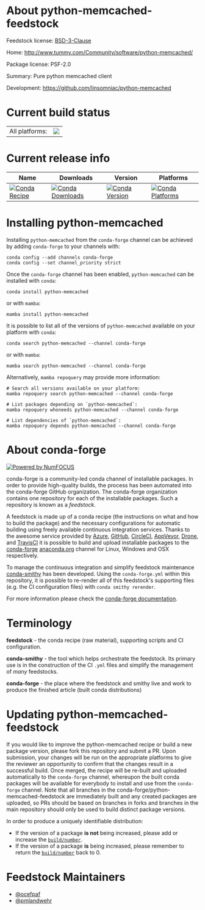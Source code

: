 About python-memcached-feedstock
================================

Feedstock license: [BSD-3-Clause](https://github.com/conda-forge/python-memcached-feedstock/blob/main/LICENSE.txt)

Home: http://www.tummy.com/Community/software/python-memcached/

Package license: PSF-2.0

Summary: Pure python memcached client

Development: https://github.com/linsomniac/python-memcached

Current build status
====================


<table><tr><td>All platforms:</td>
    <td>
      <a href="https://dev.azure.com/conda-forge/feedstock-builds/_build/latest?definitionId=5727&branchName=main">
        <img src="https://dev.azure.com/conda-forge/feedstock-builds/_apis/build/status/python-memcached-feedstock?branchName=main">
      </a>
    </td>
  </tr>
</table>

Current release info
====================

| Name | Downloads | Version | Platforms |
| --- | --- | --- | --- |
| [![Conda Recipe](https://img.shields.io/badge/recipe-python--memcached-green.svg)](https://anaconda.org/conda-forge/python-memcached) | [![Conda Downloads](https://img.shields.io/conda/dn/conda-forge/python-memcached.svg)](https://anaconda.org/conda-forge/python-memcached) | [![Conda Version](https://img.shields.io/conda/vn/conda-forge/python-memcached.svg)](https://anaconda.org/conda-forge/python-memcached) | [![Conda Platforms](https://img.shields.io/conda/pn/conda-forge/python-memcached.svg)](https://anaconda.org/conda-forge/python-memcached) |

Installing python-memcached
===========================

Installing `python-memcached` from the `conda-forge` channel can be achieved by adding `conda-forge` to your channels with:

```
conda config --add channels conda-forge
conda config --set channel_priority strict
```

Once the `conda-forge` channel has been enabled, `python-memcached` can be installed with `conda`:

```
conda install python-memcached
```

or with `mamba`:

```
mamba install python-memcached
```

It is possible to list all of the versions of `python-memcached` available on your platform with `conda`:

```
conda search python-memcached --channel conda-forge
```

or with `mamba`:

```
mamba search python-memcached --channel conda-forge
```

Alternatively, `mamba repoquery` may provide more information:

```
# Search all versions available on your platform:
mamba repoquery search python-memcached --channel conda-forge

# List packages depending on `python-memcached`:
mamba repoquery whoneeds python-memcached --channel conda-forge

# List dependencies of `python-memcached`:
mamba repoquery depends python-memcached --channel conda-forge
```


About conda-forge
=================

[![Powered by
NumFOCUS](https://img.shields.io/badge/powered%20by-NumFOCUS-orange.svg?style=flat&colorA=E1523D&colorB=007D8A)](https://numfocus.org)

conda-forge is a community-led conda channel of installable packages.
In order to provide high-quality builds, the process has been automated into the
conda-forge GitHub organization. The conda-forge organization contains one repository
for each of the installable packages. Such a repository is known as a *feedstock*.

A feedstock is made up of a conda recipe (the instructions on what and how to build
the package) and the necessary configurations for automatic building using freely
available continuous integration services. Thanks to the awesome service provided by
[Azure](https://azure.microsoft.com/en-us/services/devops/), [GitHub](https://github.com/),
[CircleCI](https://circleci.com/), [AppVeyor](https://www.appveyor.com/),
[Drone](https://cloud.drone.io/welcome), and [TravisCI](https://travis-ci.com/)
it is possible to build and upload installable packages to the
[conda-forge](https://anaconda.org/conda-forge) [anaconda.org](https://anaconda.org/)
channel for Linux, Windows and OSX respectively.

To manage the continuous integration and simplify feedstock maintenance
[conda-smithy](https://github.com/conda-forge/conda-smithy) has been developed.
Using the ``conda-forge.yml`` within this repository, it is possible to re-render all of
this feedstock's supporting files (e.g. the CI configuration files) with ``conda smithy rerender``.

For more information please check the [conda-forge documentation](https://conda-forge.org/docs/).

Terminology
===========

**feedstock** - the conda recipe (raw material), supporting scripts and CI configuration.

**conda-smithy** - the tool which helps orchestrate the feedstock.
                   Its primary use is in the construction of the CI ``.yml`` files
                   and simplify the management of *many* feedstocks.

**conda-forge** - the place where the feedstock and smithy live and work to
                  produce the finished article (built conda distributions)


Updating python-memcached-feedstock
===================================

If you would like to improve the python-memcached recipe or build a new
package version, please fork this repository and submit a PR. Upon submission,
your changes will be run on the appropriate platforms to give the reviewer an
opportunity to confirm that the changes result in a successful build. Once
merged, the recipe will be re-built and uploaded automatically to the
`conda-forge` channel, whereupon the built conda packages will be available for
everybody to install and use from the `conda-forge` channel.
Note that all branches in the conda-forge/python-memcached-feedstock are
immediately built and any created packages are uploaded, so PRs should be based
on branches in forks and branches in the main repository should only be used to
build distinct package versions.

In order to produce a uniquely identifiable distribution:
 * If the version of a package **is not** being increased, please add or increase
   the [``build/number``](https://docs.conda.io/projects/conda-build/en/latest/resources/define-metadata.html#build-number-and-string).
 * If the version of a package **is** being increased, please remember to return
   the [``build/number``](https://docs.conda.io/projects/conda-build/en/latest/resources/define-metadata.html#build-number-and-string)
   back to 0.

Feedstock Maintainers
=====================

* [@ocefpaf](https://github.com/ocefpaf/)
* [@pmlandwehr](https://github.com/pmlandwehr/)

